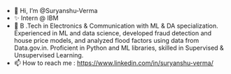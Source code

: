 - 👋 Hi, I’m @Suryanshu-Verma
- ✨ Intern @ IBM
- 🌱 B .Tech in Electronics & Communication with ML & DA specialization. Experienced in ML and data science, developed fraud detection and house price models, and analyzed flood factors using data from Data.gov.in. Proficient in Python and 
      ML libraries, skilled in Supervised & Unsupervised Learning.
- 📫 How to reach me : https://www.linkedin.com/in/suryanshu-verma/
